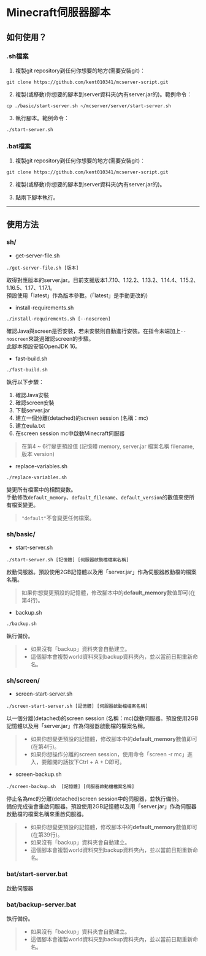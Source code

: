 # Minecraft伺服器腳本

## 如何使用？
### .sh檔案
1. 複製git repository到任何你想要的地方(需要安裝git)：  
```
git clone https://github.com/kent010341/mcserver-script.git
```

2. 複製(或移動)你想要的腳本到server資料夾(內有server.jar的)。範例命令：  
```
cp ./basic/start-server.sh ~/mcserver/server/start-server.sh
```

3. 執行腳本。範例命令：
```
./start-server.sh
```

### .bat檔案
1. 複製git repository到任何你想要的地方(需要安裝git)：   
```
git clone https://github.com/kent010341/mcserver-script.git
```

2. 複製(或移動)你想要的腳本到server資料夾(內有server.jar的)。  

3. 點兩下腳本執行。

---

## 使用方法
### sh/
* get-server-file.sh
```
./get-server-file.sh [版本]
```
取得對應版本的server.jar。目前支援版本1.7.10、1.12.2、1.13.2、1.14.4、1.15.2、1.16.5、1.17、1.17.1。  
預設使用「latest」作為版本參數。(「latest」是手動更改的)  

* install-requirements.sh
```
./install-requirements.sh [--noscreen]
```
確認Java與screen是否安裝，若未安裝則自動進行安裝。在指令末端加上`--noscreen`來跳過確認screen的步驟。  
此腳本預設安裝OpenJDK 16。

* fast-build.sh
```
./fast-build.sh
```
執行以下步驟： 
1. 確認Java安裝
2. 確認screen安裝
3. 下載server.jar
4. 建立一個分離(detached)的screen session (名稱：mc)
5. 建立eula.txt
6. 在screen session mc中啟動Minecraft伺服器

> 在第4 ~ 6行變更預設值 (記憶體 memory, server.jar 檔案名稱 filename, 版本 version)

* replace-variables.sh
```
./replace-variables.sh
```
變更所有檔案中的相關變數。    
手動修改`default_memory`、`default_filename`、`default_version`的數值來使所有檔案變更。

> `"default"`不會變更任何檔案。

### sh/basic/ 
* start-server.sh
```
./start-server.sh [記憶體] [伺服器啟動檔檔案名稱]
```  
啟動伺服器。預設使用2GB記憶體以及用「server.jar」作為伺服器啟動檔的檔案名稱。  
> 如果你想變更預設的記憶體，修改腳本中的**default_memory**數值即可(在第4行)。  

* backup.sh
```
./backup.sh
```  
執行備份。
> * 如果沒有「backup」資料夾會自動建立。  
> * 這個腳本會複製world資料夾到backup資料夾內，並以當前日期重新命名。   

### sh/screen/
* screen-start-server.sh
```
./screen-start-server.sh [記憶體] [伺服器啟動檔檔案名稱]
```
以一個分離(detached)的screen session (名稱：mc)啟動伺服器。預設使用2GB記憶體以及用「server.jar」作為伺服器啟動檔的檔案名稱。  
> * 如果你想變更預設的記憶體，修改腳本中的**default_memory**數值即可(在第4行)。  
> * 如果你想操作分離的screen session，使用命令「screen -r mc」進入，要離開的話按下Ctrl + A + D即可。

* screen-backup.sh
```
./screen-backup.sh  [記憶體] [伺服器啟動檔檔案名稱]
```
停止名為mc的分離(detached)screen session中的伺服器，並執行備份。  
備份完成後會重啟伺服器。預設使用2GB記憶體以及用「server.jar」作為伺服器啟動檔的檔案名稱來重啟伺服器。  
> * 如果你想變更預設的記憶體，修改腳本中的**default_memory**數值即可(在第39行)。 
> * 如果沒有「backup」資料夾會自動建立。  
> * 這個腳本會複製world資料夾到backup資料夾內，並以當前日期重新命名。  

### bat/start-server.bat
啟動伺服器

### bat/backup-server.bat
執行備份。
> * 如果沒有「backup」資料夾會自動建立。  
> * 這個腳本會複製world資料夾到backup資料夾內，並以當前日期重新命名。 
